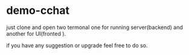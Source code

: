 # demo-cchat
just clone and open two termonal one for running server(backend) and another for UI(fronted ).


if you have any suggestion or upgrade feel free to do so.
